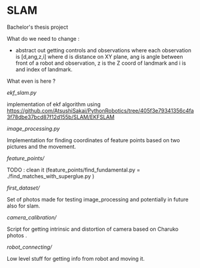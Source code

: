 # SLAM
Bachelor's thesis project 


What do we need to change :

- abstract out getting controls and observations where each observation is [d,ang,z,i] where d is distance on XY plane, ang is angle between front of a robot and observation, z is the Z coord of landmark and i is and index of landmark.




What even is here ?

*ekf_slam.py*

implementation of  ekf algorithm using  
https://github.com/AtsushiSakai/PythonRobotics/tree/405f3e79341356c4fa3f78dbe37bcd87f12d155b/SLAM/EKFSLAM

*image_processing.py*

Implementation for finding coordinates of feature points based on two pictures and the movement. 

*feature_points/*

TODO : clean it (feature_points/find_fundamental.py = ./find_matches_with_superglue.py ) 

*first_dataset/*

Set of photos made for testing image_processing and potentially in future also for slam.

*camera_calibration/*

Script for getting intrinsic and distortion of camera based on Charuko photos . 

*robot_connecting/*

Low level stuff for getting info from robot and moving it.

